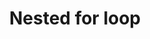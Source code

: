 ---
layout: sketch
title: Nested for loop
description: >
  This is an animation of a nested for loop.
styles: 
  - style.css
---